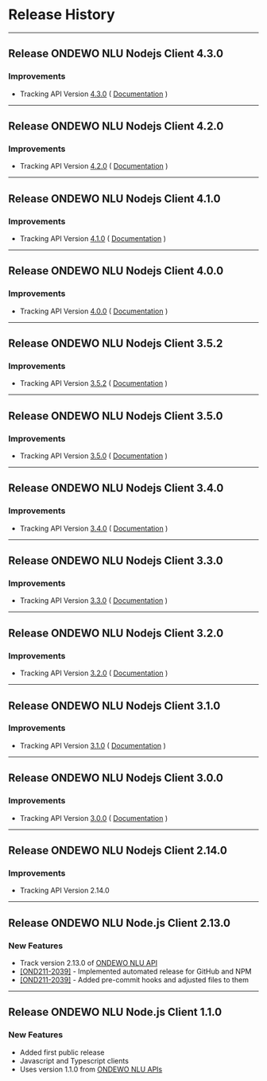# Release History

***************** 
## Release ONDEWO NLU Nodejs Client 4.3.0 
 
### Improvements 
 * Tracking API Version [4.3.0](https://github.com/ondewo/ondewo-nlu-api/releases/tag/4.3.0) ( [Documentation](https://ondewo.github.io/ondewo-nlu-api/) ) 


***************** 
## Release ONDEWO NLU Nodejs Client 4.2.0 
 
### Improvements 
 * Tracking API Version [4.2.0](https://github.com/ondewo/ondewo-nlu-api/releases/tag/4.2.0) ( [Documentation](https://ondewo.github.io/ondewo-nlu-api/) ) 


***************** 
## Release ONDEWO NLU Nodejs Client 4.1.0 
 
### Improvements 
 * Tracking API Version [4.1.0](https://github.com/ondewo/ondewo-nlu-api/releases/tag/4.1.0) ( [Documentation](https://ondewo.github.io/ondewo-nlu-api/) ) 


***************** 
## Release ONDEWO NLU Nodejs Client 4.0.0 
 
### Improvements 
 * Tracking API Version [4.0.0](https://github.com/ondewo/ondewo-nlu-api/releases/tag/4.0.0) ( [Documentation](https://ondewo.github.io/ondewo-nlu-api/) ) 


***************** 
## Release ONDEWO NLU Nodejs Client 3.5.2 
 
### Improvements 
 * Tracking API Version [3.5.2](https://github.com/ondewo/ondewo-nlu-api/releases/tag/3.5.2) ( [Documentation](https://ondewo.github.io/ondewo-nlu-api/) ) 


***************** 
## Release ONDEWO NLU Nodejs Client 3.5.0 
 
### Improvements 
 * Tracking API Version [3.5.0](https://github.com/ondewo/ondewo-nlu-api/releases/tag/3.5.0) ( [Documentation](https://ondewo.github.io/ondewo-nlu-api/) ) 


***************** 
## Release ONDEWO NLU Nodejs Client 3.4.0 
 
### Improvements 
 * Tracking API Version [3.4.0](https://github.com/ondewo/ondewo-nlu-api/releases/tag/3.4.0) ( [Documentation](https://ondewo.github.io/ondewo-nlu-api/) ) 


***************** 
## Release ONDEWO NLU Nodejs Client 3.3.0 
 
### Improvements 
 * Tracking API Version [3.3.0](https://github.com/ondewo/ondewo-nlu-api/releases/tag/3.3.0) ( [Documentation](https://ondewo.github.io/ondewo-nlu-api/) ) 


***************** 
## Release ONDEWO NLU Nodejs Client 3.2.0 
 
### Improvements 
 * Tracking API Version [3.2.0](https://github.com/ondewo/ondewo-nlu-api/releases/tag/3.2.0) ( [Documentation](https://ondewo.github.io/ondewo-nlu-api/) ) 


***************** 
## Release ONDEWO NLU Nodejs Client 3.1.0 
 
### Improvements 
 * Tracking API Version [3.1.0](https://github.com/ondewo/ondewo-nlu-api/releases/tag/3.1.0) ( [Documentation](https://ondewo.github.io/ondewo-nlu-api/) ) 


***************** 
## Release ONDEWO NLU Nodejs Client 3.0.0 
 
### Improvements 
 * Tracking API Version [3.0.0](https://github.com/ondewo/ondewo-nlu-api/releases/tag/3.0.0) ( [Documentation](https://ondewo.github.io/ondewo-nlu-api/) ) 


***************** 
## Release ONDEWO NLU Nodejs Client 2.14.0 
 
### Improvements 
 * Tracking API Version 2.14.0 

*****************

## Release ONDEWO NLU Node.js Client 2.13.0

### New Features
* Track version 2.13.0 of [ONDEWO NLU API](https://github.com/ondewo/ondewo-nlu-api/releases/2.13.0)
* [[OND211-2039]](https://ondewo.atlassian.net/browse/OND211-2039) - Implemented automated release for GitHub and NPM
* [[OND211-2039]](https://ondewo.atlassian.net/browse/OND211-2039) - Added pre-commit hooks and adjusted files to them

*****************

## Release ONDEWO NLU Node.js Client 1.1.0

### New Features
 * Added first public release
 * Javascript and Typescript clients
 * Uses version 1.1.0 from <a href="https://github.com/ondewo/ondewo-nlu-api">ONDEWO NLU APIs</a>